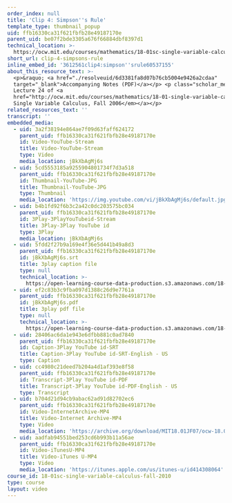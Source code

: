 ```yaml
---
order_index: null
title: 'Clip 4: Simpson''s Rule'
template_type: thumbnail_popup
uid: ffb16330ca31f621fbfb28e49187170e
parent_uid: be07f2bde3305a676f66884dbf8397d1
technical_location: >-
  https://ocw.mit.edu/courses/mathematics/18-01sc-single-variable-calculus-fall-2010/unit-3-the-definite-integral-and-its-applications/part-c-average-value-probability-and-numerical-integration/session-63-numerical-integration/clip-4-simpsons-rule
short_url: clip-4-simpsons-rule
inline_embed_id: '3612561clip4:simpson''srule60537155'
about_this_resource_text: >-
  <p>&raquo; <a href="./resolveuid/6d3381fa8d07b76cb5004e9426a2cdaa"
  target="_blank">Accompanying Notes (PDF)</a></p> <p class="scholar_medsm">From
  Lecture 24 of <a
  href="http://ocw.mit.edu/courses/mathematics/18-01-single-variable-calculus-fall-2006/video-lectures/"><em>18.01
  Single Variable Calculus, Fall 2006</em></a></p>
related_resources_text: ''
transcript: ''
embedded_media:
  - uid: 3a2f38194e864ae7f09d63faff624172
    parent_uid: ffb16330ca31f621fbfb28e49187170e
    id: Video-YouTube-Stream
    title: Video-YouTube-Stream
    type: Video
    media_location: jBkXbAgMj6s
  - uid: 5cd5553185a9255904801734f7d3a518
    parent_uid: ffb16330ca31f621fbfb28e49187170e
    id: Thumbnail-YouTube-JPG
    title: Thumbnail-YouTube-JPG
    type: Thumbnail
    media_location: 'https://img.youtube.com/vi/jBkXbAgMj6s/default.jpg'
  - uid: b4b1fd92f6b3c2a42c0dc203575bc034
    parent_uid: ffb16330ca31f621fbfb28e49187170e
    id: 3Play-3PlayYouTubeid-Stream
    title: 3Play-3Play YouTube id
    type: 3Play
    media_location: jBkXbAgMj6s
  - uid: 5fdd2f27b9a169e4f36e5d441b49a8d3
    parent_uid: ffb16330ca31f621fbfb28e49187170e
    id: jBkXbAgMj6s.srt
    title: 3play caption file
    type: null
    technical_location: >-
      https://open-learning-course-data-production.s3.amazonaws.com/18-01sc-single-variable-calculus-fall-2010/fed4be9fdccb8427430f403f8ed39083_jBkXbAgMj6s.srt
  - uid: ef2c83b3c9fba097d1388c26d9e7761a
    parent_uid: ffb16330ca31f621fbfb28e49187170e
    id: jBkXbAgMj6s.pdf
    title: 3play pdf file
    type: null
    technical_location: >-
      https://open-learning-course-data-production.s3.amazonaws.com/18-01sc-single-variable-calculus-fall-2010/88daa6f6c267376b2c57ddf18a1396e8_jBkXbAgMj6s.pdf
  - uid: 28406ac6da1e943e6dfbb881c0ad7840
    parent_uid: ffb16330ca31f621fbfb28e49187170e
    id: Caption-3Play YouTube id-SRT
    title: Caption-3Play YouTube id-SRT-English - US
    type: Caption
  - uid: cc4980c21deed7b204a4d1af393e8f58
    parent_uid: ffb16330ca31f621fbfb28e49187170e
    id: Transcript-3Play YouTube id-PDF
    title: Transcript-3Play YouTube id-PDF-English - US
    type: Transcript
  - uid: b704d21d94cb9abac62ad91d82702ec6
    parent_uid: ffb16330ca31f621fbfb28e49187170e
    id: Video-InternetArchive-MP4
    title: Video-Internet Archive-MP4
    type: Video
    media_location: 'https://archive.org/download/MIT18.01JF07/ocw-18.01-f07-lec24_300k.mp4'
  - uid: aadfab94551bed253cd6b993b11a56ae
    parent_uid: ffb16330ca31f621fbfb28e49187170e
    id: Video-iTunesU-MP4
    title: Video-iTunes U-MP4
    type: Video
    media_location: 'https://itunes.apple.com/us/itunes-u/id414308064'
course_id: 18-01sc-single-variable-calculus-fall-2010
type: course
layout: video
---
```

